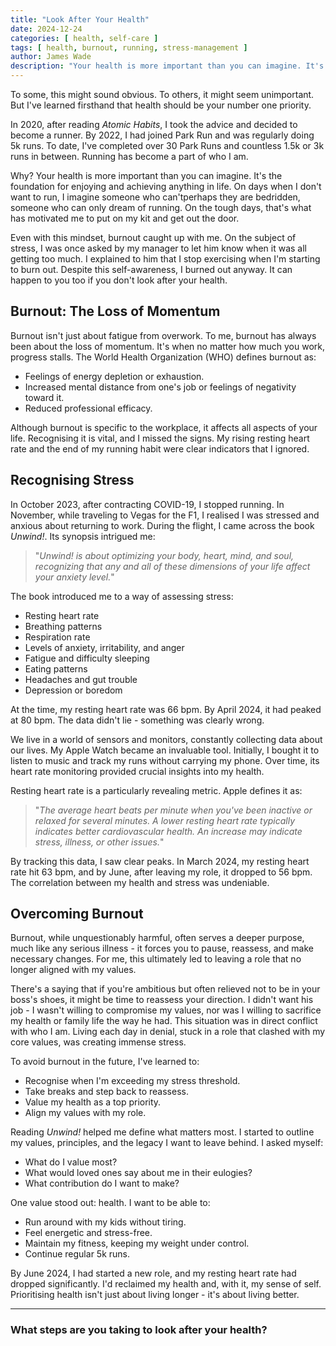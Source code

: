 ```yaml
---
title: "Look After Your Health"
date: 2024-12-24
categories: [ health, self-care ]
tags: [ health, burnout, running, stress-management ]
author: James Wade
description: "Your health is more important than you can imagine. It's the foundation for enjoying and achieving anything in life." 
---
```


To some, this might sound obvious. To others, it might seem unimportant. But I've learned firsthand that health should
be your number one priority.

In 2020, after reading *Atomic Habits*, I took the advice and decided to become a runner. By 2022, I had joined Park Run
and was regularly doing 5k runs. To date, I've completed over 30 Park Runs and countless 1.5k or 3k runs in between.
Running has become a part of who I am.

Why? Your health is more important than you can imagine. It's the foundation for enjoying and achieving anything in
life. On days when I don't want to run, I imagine someone who can'tperhaps they are bedridden, someone who can only
dream of running. On the tough days, that's what has motivated me to put on my kit and get out the door.

Even with this mindset, burnout caught up with me. On the subject of stress, I was once asked by my manager to let him
know when it was all getting too much. I explained to him that I stop exercising when I'm starting to burn out. Despite
this self-awareness, I burned out anyway. It can happen to you too if you don't look after your health.

## Burnout: The Loss of Momentum

Burnout isn't just about fatigue from overwork. To me, burnout has always been about the loss of momentum. It's when no
matter how much you work, progress stalls. The World Health Organization (WHO) defines burnout as:

- Feelings of energy depletion or exhaustion.
- Increased mental distance from one's job or feelings of negativity toward it.
- Reduced professional efficacy.

Although burnout is specific to the workplace, it affects all aspects of your life. Recognising it is vital, and I
missed the signs. My rising resting heart rate and the end of my running habit were clear indicators that I ignored.

## Recognising Stress

In October 2023, after contracting COVID-19, I stopped running. In November, while traveling to Vegas for the F1, I
realised I was stressed and anxious about returning to work. During the flight, I came across the book *Unwind!*. Its
synopsis intrigued me:

> "*Unwind! is about optimizing your body, heart, mind, and soul, recognizing that any and all of these dimensions of
your life affect your anxiety level.*"

The book introduced me to a way of assessing stress:

- Resting heart rate
- Breathing patterns
- Respiration rate
- Levels of anxiety, irritability, and anger
- Fatigue and difficulty sleeping
- Eating patterns
- Headaches and gut trouble
- Depression or boredom

At the time, my resting heart rate was 66 bpm. By April 2024, it had peaked at 80 bpm. The data didn't lie - something
was clearly wrong.

We live in a world of sensors and monitors, constantly collecting data about our lives. My Apple Watch became an
invaluable tool. Initially, I bought it to listen to music and track my runs without carrying my phone. Over time, its
heart rate monitoring provided crucial insights into my health.

Resting heart rate is a particularly revealing metric. Apple defines it as:

> "*The average heart beats per minute when you've been inactive or relaxed for several minutes. A lower resting heart
rate typically indicates better cardiovascular health. An increase may indicate stress, illness, or other issues.*"

By tracking this data, I saw clear peaks. In March 2024, my resting heart rate hit 63 bpm, and by June, after leaving my
role, it dropped to 56 bpm. The correlation between my health and stress was undeniable.

## Overcoming Burnout

Burnout, while unquestionably harmful, often serves a deeper purpose, much like any serious illness - it forces you to
pause, reassess, and make necessary changes. For me, this ultimately led to leaving a role that no longer aligned with
my values.

There's a saying that if you're ambitious but often relieved not to be in your boss's shoes, it might be time to
reassess your direction. I didn't want his job - I wasn't willing to compromise my values, nor was I willing to 
sacrifice my health or family life the way he had. This situation was in direct conflict with who I am. Living each day
in denial, stuck in a role that clashed with my core values, was creating immense stress.

To avoid burnout in the future, I've learned to:

- Recognise when I'm exceeding my stress threshold.
- Take breaks and step back to reassess.
- Value my health as a top priority.
- Align my values with my role.

Reading *Unwind!* helped me define what matters most. I started to outline my values, principles, and the legacy I want
to leave behind. I asked myself:

- What do I value most?
- What would loved ones say about me in their eulogies?
- What contribution do I want to make?

One value stood out: health. I want to be able to:

- Run around with my kids without tiring.
- Feel energetic and stress-free.
- Maintain my fitness, keeping my weight under control.
- Continue regular 5k runs.

By June 2024, I had started a new role, and my resting heart rate had dropped significantly. I'd reclaimed my health
and, with it, my sense of self. Prioritising health isn't just about living longer - it's about living better.

---

### What steps are you taking to look after your health?
